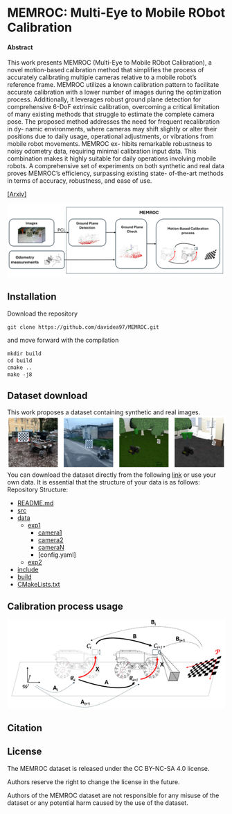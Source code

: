 # MEMROC: Multi-Eye to Mobile RObot Calibration
#### Abstract
This work presents MEMROC (Multi-Eye to Mobile RObot Calibration), a novel motion-based calibration method that simplifies the process of accurately calibrating multiple cameras relative to a mobile robot’s reference frame. MEMROC utilizes a known calibration pattern to facilitate accurate calibration with a lower number of images during the optimization process. Additionally, it leverages robust ground plane detection for comprehensive 6-DoF extrinsic calibration, overcoming a critical limitation of many existing methods that struggle to estimate the complete camera pose. The proposed method addresses the need for frequent recalibration in dy- namic environments, where cameras may shift slightly or alter their positions due to daily usage, operational adjustments, or vibrations from mobile robot movements. MEMROC ex- hibits remarkable robustness to noisy odometry data, requiring minimal calibration input data. This combination makes it highly suitable for daily operations involving mobile robots. A comprehensive set of experiments on both synthetic and real data proves MEMROC’s efficiency, surpassing existing state- of-the-art methods in terms of accuracy, robustness, and ease of use. 

[[Arxiv]](URL)

![MEMROC Overview](images/MEMROC_block.png)

## Installation
Download the repository
```
git clone https://github.com/davidea97/MEMROC.git
```
and move forward with the compilation

```
mkdir build
cd build
cmake ..
make -j8
```

## Dataset download
This work proposes a dataset containing synthetic and real images. 
![MEMROC Overview](images/dataset.png)
You can download the dataset directly from the following [link](URL) or use your own data.
It is essential that the structure of your data is as follows:
Repository Structure:

* [README.md](./README.md)
* [src](./src)
* [data](./data)
   * [exp1](./data/exp1)
        * [camera1](./data/exp1/camera1)
        * [camera2](./data/exp1/camera1)
        * [cameraN](./data/exp1/camera1)
        * [config.yaml]
   * [exp2](./data/exp2)
* [include](./include)
* [build](build)
* [CMakeLists.txt](./CMakeLists.txt)

## Calibration process usage
![MEMROC Overview](images/method.png)

## Citation

## License
The MEMROC dataset is released under the CC BY-NC-SA 4.0 license. 

Authors reserve the right to change the license in the future.

Authors of the MEMROC dataset are not responsible for any misuse of the dataset or any potential harm caused by the use of the dataset.

